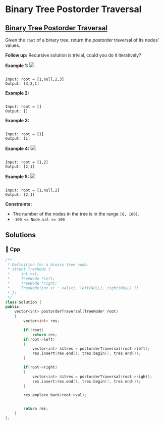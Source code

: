 # Binary Tree Postorder Traversal

## [Binary Tree Postorder Traversal](https://leetcode.com/problems/binary-tree-postorder-traversal)

Given the `root` of a binary tree, return the _postorder_ traversal of its nodes' values.

**Follow up:** Recursive solution is trivial, could you do it iteratively?

**Example 1:** ![](https://assets.leetcode.com/uploads/2020/08/28/pre1.jpg)

```text

Input: root = [1,null,2,3]
Output: [3,2,1]
```

**Example 2:**

```text

Input: root = []
Output: []
```

**Example 3:**

```text

Input: root = [1]
Output: [1]
```

**Example 4:** ![](https://assets.leetcode.com/uploads/2020/08/28/pre3.jpg)

```text

Input: root = [1,2]
Output: [2,1]
```

**Example 5:** ![](https://assets.leetcode.com/uploads/2020/08/28/pre2.jpg)

```text

Input: root = [1,null,2]
Output: [2,1]
```

**Constraints:**

* The number of the nodes in the tree is in the range `[0, 100]`.
* `-100 <= Node.val <= 100`

## Solutions

### 🧠 Cpp

```cpp
/**
 * Definition for a binary tree node.
 * struct TreeNode {
 *     int val;
 *     TreeNode *left;
 *     TreeNode *right;
 *     TreeNode(int x) : val(x), left(NULL), right(NULL) {}
 * };
 */
class Solution {
public:
    vector<int> postorderTraversal(TreeNode* root)
    {
        vector<int> res;

        if(!root)
            return res;
        if(root->left)
        {
            vector<int> &&tres = postorderTraversal(root->left);
            res.insert(res.end(), tres.begin(), tres.end());
        }

        if(root->right)
        {
            vector<int> &&tres = postorderTraversal(root->right);
            res.insert(res.end(), tres.begin(), tres.end());
        }

        res.emplace_back(root->val);


        return res;
    }
};
```

